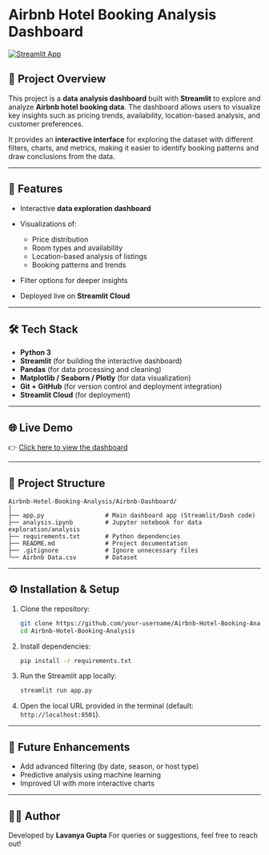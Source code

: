 # Airbnb Hotel Booking Analysis Dashboard

[![Streamlit App](https://img.shields.io/badge/Streamlit-Live%20App-brightgreen)](https://airbnb-hotel-booking-analysis.streamlit.app/)

## 📌 Project Overview

This project is a **data analysis dashboard** built with **Streamlit** to explore and analyze **Airbnb hotel booking data**. The dashboard allows users to visualize key insights such as pricing trends, availability, location-based analysis, and customer preferences.

It provides an **interactive interface** for exploring the dataset with different filters, charts, and metrics, making it easier to identify booking patterns and draw conclusions from the data.

---

## 🚀 Features

* Interactive **data exploration dashboard**
* Visualizations of:

  * Price distribution
  * Room types and availability
  * Location-based analysis of listings
  * Booking patterns and trends
* Filter options for deeper insights
* Deployed live on **Streamlit Cloud**

---

## 🛠️ Tech Stack

* **Python 3**
* **Streamlit** (for building the interactive dashboard)
* **Pandas** (for data processing and cleaning)
* **Matplotlib / Seaborn / Plotly** (for data visualization)
* **Git + GitHub** (for version control and deployment integration)
* **Streamlit Cloud** (for deployment)

---

## 🌐 Live Demo

👉 [Click here to view the dashboard](https://airbnb-hotel-booking-analysis.streamlit.app/)

---

## 📂 Project Structure

```
Airbnb-Hotel-Booking-Analysis/Airbnb-Dashboard/
│
├── app.py                 # Main dashboard app (Streamlit/Dash code)
├── analysis.ipynb         # Jupyter notebook for data exploration/analysis
├── requirements.txt       # Python dependencies
├── README.md              # Project documentation
├── .gitignore             # Ignore unnecessary files
└── Airbnb Data.csv        # Dataset 

```

---

## ⚙️ Installation & Setup

1. Clone the repository:

   ```bash
   git clone https://github.com/your-username/Airbnb-Hotel-Booking-Analysis.git
   cd Airbnb-Hotel-Booking-Analysis
   ```

2. Install dependencies:

   ```bash
   pip install -r requirements.txt
   ```

3. Run the Streamlit app locally:

   ```bash
   streamlit run app.py
   ```

4. Open the local URL provided in the terminal (default: `http://localhost:8501`).

---

## 🔮 Future Enhancements

* Add advanced filtering (by date, season, or host type)
* Predictive analysis using machine learning
* Improved UI with more interactive charts

---

## 👩‍💻 Author

Developed by **Lavanya Gupta**
For queries or suggestions, feel free to reach out!
